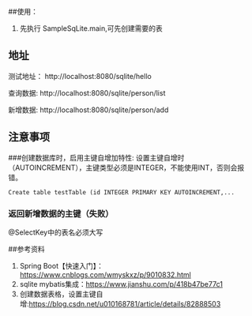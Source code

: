 ##使用：
1. 先执行 SampleSqLite.main,可先创建需要的表

## 地址
测试地址：
http://localhost:8080/sqlite/hello

查询数据:
http://localhost:8080/sqlite/person/list

新增数据:
http://localhost:8080/sqlite/person/add

## 注意事项
###创建数据库时，启用主键自增加特性:
设置主键自增时（AUTOINCREMENT），主键类型必须是INTEGER，不能使用INT，否则会报错。
```$xslt
Create table testTable (id INTEGER PRIMARY KEY AUTOINCREMENT,...
```
### 返回新增数据的主键（失败）
@SelectKey中的表名必须大写



##参考资料
1. Spring Boot【快速入门】：https://www.cnblogs.com/wmyskxz/p/9010832.html
2. sqlite mybatis集成：https://www.jianshu.com/p/418b47be77c1
3. 创建数据表格，设置主键自增:https://blog.csdn.net/u010168781/article/details/82888503